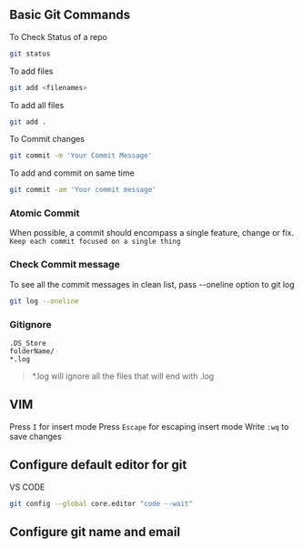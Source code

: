 ## Basic Git Commands

To Check Status of a repo
```bash
git status
```
To add files
```bash
git add <filenames>
```
To add all files
```bash
git add .
```

To Commit changes

```bash
git commit -m 'Your Commit Message'
```

To add and commit on same time
```bash
git commit -am 'Your commit message'
```

### Atomic Commit

When possible, a commit should encompass a single feature, change or fix.
`Keep each commit focused on a single thing`


### Check Commit message

To see all the commit messages in clean list, pass --oneline option to git log

```bash
git log --oneline
```


### Gitignore

```gitignore
.DS_Store
folderName/
*.log
```

> *.log will ignore all the files that will end with .log


## VIM

Press `I` for insert mode
Press `Escape` for escaping insert mode
Write `:wq` to save changes


## Configure default editor for git

VS CODE

```bash
git config --global core.editor "code --wait"
```


## Configure git name and email

